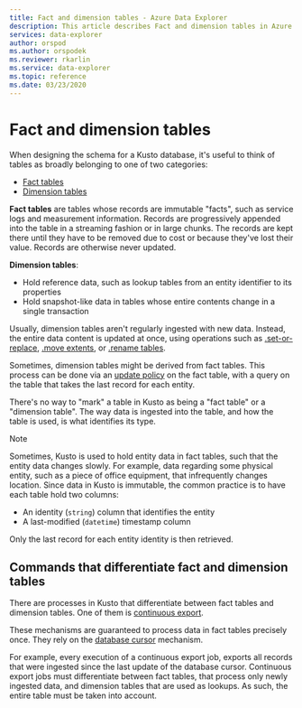 ```yaml
---
title: Fact and dimension tables - Azure Data Explorer
description: This article describes Fact and dimension tables in Azure Data Explorer.
services: data-explorer
author: orspod
ms.author: orspodek
ms.reviewer: rkarlin
ms.service: data-explorer
ms.topic: reference
ms.date: 03/23/2020
---
```

# Fact and dimension tables

When designing the schema for a Kusto database, it's useful to think of tables
as broadly belonging to one of two categories:
* [Fact tables](https://en.wikipedia.org/wiki/Fact_table)
* [Dimension tables](https://en.wikipedia.org/wiki/Dimension_(data_warehouse)#Dimension_table)

**Fact tables** are tables whose records are immutable "facts", such as service logs
and measurement information. Records are progressively appended into the table
in a streaming fashion or in large chunks. The records are kept there until they have to be removed due to cost or because they've lost their value. Records are otherwise never updated.

**Dimension tables**:
* Hold reference data, such as lookup tables from an entity identifier to its properties
* Hold snapshot-like data in tables whose entire contents change in a single transaction

Usually, dimension tables aren't regularly ingested with new data. Instead, the entire data content is updated at once, using operations such as [.set-or-replace](../management/data-ingestion/ingest-from-query.md), [.move extents](../management/extents-commands.md#move-extents), or [.rename tables](../management/rename-table-command.md).

Sometimes, dimension tables might be derived from fact tables. This process can be done via an [update policy](../management/updatepolicy.md) on the fact table, with a query on the table that takes the last record for each entity.

There's no way to "mark" a table in Kusto as being a "fact table" or a "dimension table".
The way data is ingested into the table, and how the table is used, is what identifies its type.

> [!NOTE]
> Sometimes, Kusto is used to hold entity data in fact tables, such that the entity
> data changes slowly. For example, data regarding some physical entity, such as
> a piece of office equipment, that infrequently changes location.
> Since data in Kusto is immutable, the common practice is to have each table hold
> two columns: 
   > * An identity (`string`) column that identifies the entity
   > * A last-modified (`datetime`) timestamp column
>
> Only the last record for each entity identity is then retrieved.

## Commands that differentiate fact and dimension tables

There are processes in Kusto that differentiate between fact tables and dimension tables. One of them is [continuous export](../management/data-export/continuous-data-export.md).

These mechanisms are guaranteed to process data in fact tables precisely once. They rely on the [database cursor](../management/databasecursor.md) mechanism.

For example, every execution of a continuous export job, exports all records
that were ingested since the last update of the database cursor. Continuous export jobs must differentiate between fact tables, that process only newly ingested data, and dimension tables that are used as lookups. As such, the entire table must be taken into account.
